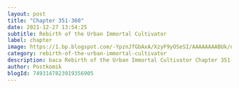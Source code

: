 ```yaml
---
layout: post 
title: "Chapter 351-360"
date: 2021-12-27 13:54:25
subtitle: Rebirth of the Urban Immortal Cultivator
label: chapter
image: https://1.bp.blogspot.com/-YpznJfGbAxA/XzyF9yOSeSI/AAAAAAAABUk/ngkwnOQ6xbs4k_9erxm2-ohrosCnag9WwCLcBGAsYHQ/s72-c/420.jpg
category: rebirth-of-the-urban-immortal-cultivator
description: baca Rebirth of the Urban Immortal Cultivator Chapter 351-360 bahasa indonesia 
author: Postkomik
blogId: 7493147823919356905
---
```

